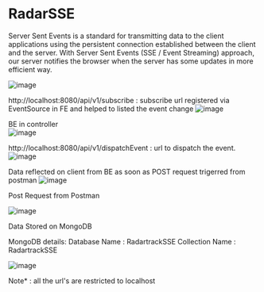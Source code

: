 # RadarSSE

Server Sent Events is a standard for transmitting data to the client applications using the persistent connection established between the client and the server.  With Server Sent Events (SSE / Event Streaming) approach, our server notifies the browser when the server has some updates in more efficient way.

![image](https://user-images.githubusercontent.com/10458982/160169100-07b8a308-5c9f-4607-a473-6e7b9eadb7f0.png)

http://localhost:8080/api/v1/subscribe : subscribe url registered via EventSource in FE and helped to listed the event change
![image](https://user-images.githubusercontent.com/10458982/160227982-7b242f1a-7b6e-4713-b830-8283578d5642.png)

BE in controller     
![image](https://user-images.githubusercontent.com/10458982/160227933-d7dd4858-65e4-4bf4-b66c-0bac33a239b3.png)



http://localhost:8080/api/v1/dispatchEvent : url to dispatch the event.
![image](https://user-images.githubusercontent.com/10458982/160228043-92fd18b1-0032-44a2-b449-c904db4370db.png)




Data reflected on client from BE as soon as POST request trigerred from postman
![image](https://user-images.githubusercontent.com/10458982/160169238-d633c14d-8f3f-455c-b2e2-b3b0eb36dc4b.png)


Post Request from Postman

![image](https://user-images.githubusercontent.com/10458982/160168237-8e6033d3-7180-446d-9b5b-009f2a67d65c.png)

Data Stored on MongoDB

MongoDB details: Database Name : RadartrackSSE 
                 Collection Name : RadartrackSSE

![image](https://user-images.githubusercontent.com/10458982/160168466-6472d264-d107-4489-9188-7f32ce18fafb.png)


Note* : all the url's are restricted to localhost

